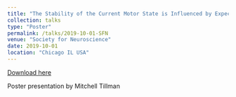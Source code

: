 ```yaml
---
title: "The Stability of the Current Motor State is Influenced by Expected Movement: Do Cognitive Events During the Inter-Stimulus Interval of Choice Reaction-Time Tasks Have a Motor Counterpart?"
collection: talks
type: "Poster"
permalink: /talks/2019-10-01-SFN
venue: "Society for Neuroscience"
date: 2019-10-01
location: "Chicago IL USA"
---
```


[Download here](www.mtillman14.github.io/files/poster/2019-10-01-SFN.pdf)

Poster presentation by Mitchell Tillman
